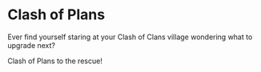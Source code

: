 Clash of Plans
==============

Ever find yourself staring at your Clash of Clans village wondering what to upgrade next?

Clash of Plans to the rescue!
